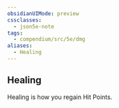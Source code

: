 ```yaml
---
obsidianUIMode: preview
cssclasses:
  - json5e-note
tags:
  - compendium/src/5e/dmg
aliases:
  - Healing
---
```

## Healing

Healing is how you regain Hit Points.